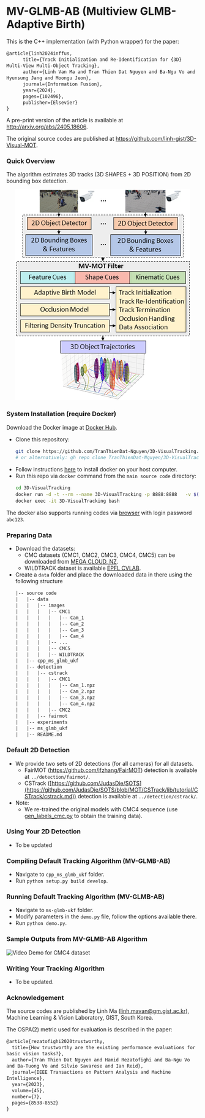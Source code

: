 # MV-GLMB-AB (Multiview GLMB-Adaptive Birth)

This is the C++ implementation (with Python wrapper) for the paper:
```
@article{linh2024inffus,
      title={Track Initialization and Re-Identification for {3D} Multi-View Multi-Object Tracking}, 
      author={Linh Van Ma and Tran Thien Dat Nguyen and Ba-Ngu Vo and Hyunsung Jang and Moongu Jeon},
      journal={Information Fusion},
      year={2024},
      pages={102496},
      publisher={Elsevier}
}
```
A pre-print version of the article is available at http://arxiv.org/abs/2405.18606.

The original source codes are published at https://github.com/linh-gist/3D-Visual-MOT.

### Quick Overview
The algorithm estimates 3D tracks (3D SHAPES + 3D POSITION) from 2D bounding box detection.
<div align="center">
	<img src="assets/overview.png">
</div>

### System Installation (require Docker)
Download the Docker image at [Docker Hub](https://hub.docker.com/r/isplcurtin/mv-glmb-ab).
- Clone this repository:
    ```sh
    git clone https://github.com/TranThienDat-Nguyen/3D-VisualTracking.git
    # or alternatively: gh repo clone TranThienDat-Nguyen/3D-VisualTracking
    ```
- Follow instructions [here](https://docs.docker.com/engine/install/) to install docker on your host computer.
- Run this repo via `docker` command from the `main source code` directory: 
    ```bash
    cd 3D-VisualTracking
    docker run -d -t --rm --name 3D-VisualTracking -p 8888:8888   -v $(pwd):/workspace:Z  isplcurtin/mv-glmb-ab:latest
    docker exec -it 3D-VisualTracking bash
    ```
The docker also supports running codes via [browser](http://localhost:8888) with login password `abc123`. 

### Preparing Data
 - Download the datasets: 
    - CMC datasets (CMC1, CMC2, CMC3, CMC4, CMC5) can be downloaded from [MEGA CLOUD, NZ](https://mega.nz/file/LKxAyZiT#wa-aMQmgk9guNkjj1olaPeUf-LgPS5P9iYBmZSLFnp8).
    - WILDTRACK dataset is available  [EPFL CVLAB](https://www.epfl.ch/labs/cvlab/data/data-wildtrack/).
- Create a `data` folder and place the downloaded data in there using the following structure
    ```
    |-- source code
    |   |-- data
    |   |   |-- images
    |   |   |   |-- CMC1
    |   |   |   |   |-- Cam_1
    |   |   |   |   |-- Cam_2
    |   |   |   |   |-- Cam_3
    |   |   |   |   |-- Cam_4
    |   |   |   |-- ...
    |   |   |   |-- CMC5
    |   |   |   |-- WILDTRACK
    |   |-- cpp_ms_glmb_ukf
    |   |-- detection
    |   |   |-- cstrack
    |   |   |   |-- CMC1
    |   |   |   |   |-- Cam_1.npz
    |   |   |   |   |-- Cam_2.npz
    |   |   |   |   |-- Cam_3.npz
    |   |   |   |   |-- Cam_4.npz
    |   |   |   |-- CMC2
    |   |   |-- fairmot
    |   |-- experiments
    |   |-- ms_glmb_ukf
    |   |-- README.md
    ```
### Default 2D Detection
- We provide two sets of 2D detections (for all cameras) for all datasets.
	- FairMOT (https://github.com/ifzhang/FairMOT) detection is available at `../detection/fairmot/`.
	- CSTrack ([https://github.com/JudasDie/SOTS](https://github.com/JudasDie/SOTS/blob/MOT/CSTrack/lib/tutorial/CSTrack/cstrack.md)) detection is available at `../detection/cstrack/`.
- Note:
	- We re-trained the original models with CMC4 sequence (use [gen_labels_cmc.py](detection/fairmot/cmc/gen_labels_cmc.py) to obtain the training data).
### Using Your 2D Detection 
- To be updated
  
### Compiling Default Tracking Algorithm (MV-GLMB-AB)
- Navigate to `cpp_ms_glmb_ukf` folder.
- Run `python setup.py build develop`.

### Running Default Tracking Algorithm (MV-GLMB-AB)
- Navigate to `ms-glmb-ukf` folder.
- Modify parameters in the `demo.py`  file, follow the options available there.
- Run `python demo.py`.

### Sample Outputs from MV-GLMB-AB Algorithm
![Video Demo for CMC4 dataset](assets/cmc4_demo.gif)

### Writing Your Tracking Algorithm
- To be updated.

### Acknowledgement
The source codes are published by Linh Ma (linh.mavan@gm.gist.ac.kr), Machine Learning & Vision Laboratory, GIST, South Korea.

The OSPA(2) metric used for evaluation is described in the paper:
```
@article{rezatofighi2020trustworthy,
  title={How trustworthy are the existing performance evaluations for basic vision tasks?},
  author={Tran Thien Dat Nguyen and Hamid Rezatofighi and Ba-Ngu Vo and Ba-Tuong Vo and Silvio Savarese and Ian Reid},
  journal={IEEE Transactions on Pattern Analysis and Machine Intelligence},
  year={2023},
  volume={45},
  number={7},
  pages={8538-8552}
}
```

